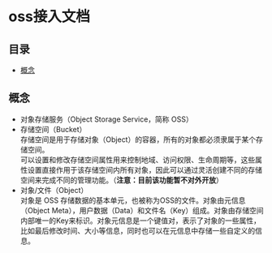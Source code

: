 # oss接入文档

## 目录
* [概念](#概念)
















## 概念

- 对象存储服务（Object Storage Service，简称 OSS）
- 存储空间（Bucket）    
  存储空间是用于存储对象（Object）的容器，所有的对象都必须隶属于某个存储空间。   
  可以设置和修改存储空间属性用来控制地域、访问权限、生命周期等，这些属性设置直接作用于该存储空间内所有对象，因此可以通过灵活创建不同的存储空间来完成不同的管理功能。（**注意：目前该功能暂不对外开放**）      
- 对象/文件（Object）   
  对象是 OSS 存储数据的基本单元，也被称为OSS的文件。对象由元信息（Object Meta），用户数据（Data）和文件名（Key）组成。对象由存储空间内部唯一的Key来标识。对象元信息是一个键值对，表示了对象的一些属性，比如最后修改时间、大小等信息，同时也可以在元信息中存储一些自定义的信息。
